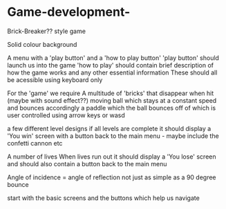 # Game-development-
Brick-Breaker?? style game 
<!-- Psuedo code -->

<!-- essentials -->
Solid colour background

A menu with a 'play button' and a 'how to play button'
'play button' should launch us into the game 
'how to play' should contain brief description of how the game works and any other essential information 
These should all be acessible using keyboard only 

For the 'game' we require
A multitude of 'bricks' that disappear when hit (maybe with sound effect??)
moving ball which stays at a constant speed and bounces accordingly 
a paddle which the ball bounces off of which is user controlled using arrow keys or wasd

a few different level designs 
if all levels are complete it should display a 'You win' screen with a button back to the main menu - maybe include the confetti cannon etc

A number of lives 
When lives run out it should display a 'You lose' screen and should also contain a button back to the main menu 

<!-- Bounce physics  -->
Angle of incidence = angle of reflection 
not just as simple as a 90 degree bounce 

<!-- Plan -->
start with the basic screens and the buttons which help us navigate
